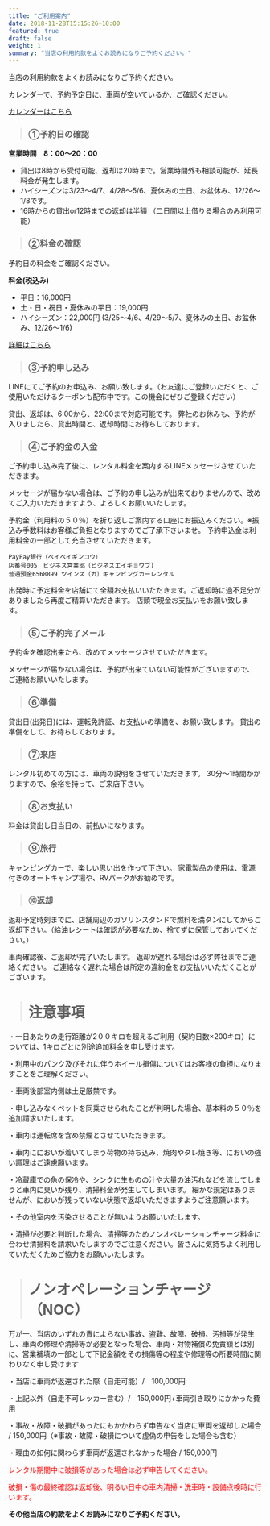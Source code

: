```yaml
---
title: "ご利用案内"
date: 2018-11-28T15:15:26+10:00
featured: true
draft: false
weight: 1
summary: "当店の利用約款をよくお読みになりご予約ください。"
---
```


当店の利用約款をよくお読みになりご予約ください。

カレンダーで、予約予定日に、車両が空いているか、ご確認ください。

[カレンダーはこちら](/services/tax-preperation/)


> ### ①予約日の確認


**営業時間　8：00～20：00**

- 貸出は8時から受付可能、返却は20時まで。営業時間外も相談可能が、延長料金が発生します。
- ハイシーズンは3/23～4/7、4/28～5/6、夏休みの土日、お盆休み、12/26～1/8です。
- 16時からの貸出or12時までの返却は半額 （二日間以上借りる場合のみ利用可能）


> ### ②料金の確認
予約日の料金をご確認ください。

**料金(税込み)**
 - 平日：16,000円
 - 土・日・祝日・夏休みの平日：19,000円
 - ハイシーズン：22,000円 (3/25～4/6、4/29～5/7、夏休みの土日、お盆休み、12/26～1/6)

[詳細はこちら](/services/mergers/)


> ### ③予約申し込み
LINEにてご予約のお申込み、お願い致します。（お友達にご登録いただくと、ご使用いただけるクーポンも配布中です。この機会にぜひご登録ください）

貸出、返却は、6:00から、22:00まで対応可能です。
弊社のお休みも、予約が入りましたら、貸出時間と、返却時間にお待ちしております。



> ### ④ご予約金の入金

ご予約申し込み完了後に、レンタル料金を案内するLINEメッセージさせていただきます。

メッセージが届かない場合は、ご予約の申し込みが出来ておりませんので、改めてご入力いただきますよう、よろしくお願いいたします。

予約金（利用料の５０％）を折り返しご案内する口座にお振込みください。※振込み手数料はお客様ご負担となりますのでご了承下さいませ。
予約申込金は利用料金の一部として充当させていただきます。
```
PayPay銀行（ペイペイギンコウ）
店番号005　ビジネス営業部（ビジネスエイギョウブ)　
普通預金6568899 ツインズ（カ）キャンピングカーレンタル
```
出発時に予定料金を店舗にて全額お支払いいただきます。ご返却時に過不足分がありましたら再度ご精算いただきます。
店頭で現金お支払いをお願い致します。 　


> ### ⑤ご予約完了メール
予約金を確認出来たら、改めてメッセージさせていただきます。

メッセージが届かない場合は、予約が出来ていない可能性がございますので、
ご連絡お願いいたします。


> ### ⑥準備
貸出日(出発日)には、運転免許証、お支払いの準備を、お願い致します。
貸出の準備をして、お待ちしております。


> ### ⑦来店
レンタル初めての方には、車両の説明をさせていただきます。
30分～1時間かかりますので、余裕を持って、ご来店下さい。


> ### ⑧お支払い
料金は貸出し日当日の、前払いになります。


> ### ⑨旅行
キャンピングカーで、楽しい思い出を作って下さい。
家電製品の使用は、電源付きのオートキャンプ場や、RVパークがお勧めです。


> ### ⑩返却
返却予定時刻までに、店舗周辺のガソリンスタンドで燃料を満タンにしてからご返却下さい。（給油レシートは確認が必要なため、捨てずに保管しておいてください。）

車両確認後、ご返却が完了いたします。
返却が遅れる場合は必ず弊社までご連絡ください。
ご連絡なく遅れた場合は所定の違約金をお支払いいただくことがございます。


> # 注意事項
・一日あたりの走行距離が2００キロを超えるご利用（契約日数×200キロ）については、1キロごとに別途追加料金を申し受けます。

・利用中のパンク及びそれに伴うホイール損傷についてはお客様の負担になりますことをご理解ください。

・車両後部室内側は土足厳禁です。

・申し込みなくペットを同乗させられたことが判明した場合、基本料の５０％を追加請求いたします。

・車内は運転席を含め禁煙とさせていただきます。

・車内ににおいが着いてしまう荷物の持ち込み、焼肉やタレ焼き等、においの強い調理はご遠慮願います。

・冷蔵庫での魚の保冷や、シンクに生ものの汁や大量の油汚れなどを流してしまうと車内に臭いが残り、清掃料金が発生してしまいます。
細かな規定はありませんが、においが残っていない状態で返却いただきますようご注意願います。

・その他室内を汚染させることが無いようお願いいたします。

・清掃が必要と判断した場合、清掃等のためノンオペレーションチャージ料金に合わせ清掃料を請求いたしますのでご注意ください。皆さんに気持ちよく利用していただくためご協力をお願いいたします。

> # ノンオペレーションチャージ（NOC）
万が一、当店のいずれの責によらない事故、盗難、故障、破損、汚損等が発生し、車両の修理や清掃等が必要となった場合、車両・対物補償の免責額とは別に、営業補填の一部として下記金額をその損傷等の程度や修理等の所要時間に関わりなく申し受けます

・当店に車両が返還された際（自走可能）/　100,000円

・上記以外（自走不可レッカー含む）/　150,000円+車両引き取りにかかった費用

・事故・故障・破損があったにもかかわらず申告なく当店に車両を返却した場合 / 150,000円（※事故・故障・破損について虚偽の申告をした場合も含む）

・理由の如何に関わらず車両が返還されなかった場合 / 150,000円


<font color="red">レンタル期間中に破損等があった場合は必ず申告してください。</font>

<font color="red">破損・傷の最終確認は返却後、明るい日中の車内清掃・洗車時・設備点検時に行います。</font>

**その他当店の約款をよくお読みになりご予約ください。**


